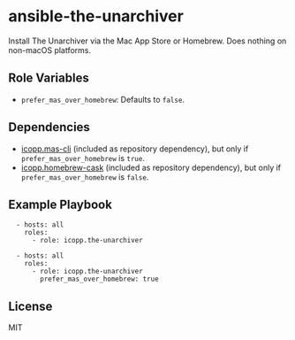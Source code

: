 # ansible-the-unarchiver

Install The Unarchiver via the Mac App Store or Homebrew. Does nothing on non-macOS platforms.

## Role Variables

* `prefer_mas_over_homebrew`: Defaults to `false`.

## Dependencies

* [icopp.mas-cli](https://github.com/icopp/ansible-mas-cli) (included as repository dependency), but only if `prefer_mas_over_homebrew` is `true`.
* [icopp.homebrew-cask](https://github.com/icopp/ansible-homebrew-cask) (included as repository dependency), but only if `prefer_mas_over_homebrew` is `false`.

## Example Playbook

```
  - hosts: all
    roles:
      - role: icopp.the-unarchiver
```

```
  - hosts: all
    roles:
      - role: icopp.the-unarchiver
        prefer_mas_over_homebrew: true
```

## License

MIT
